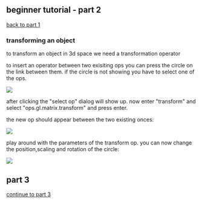 



## beginner tutorial - part 2

[back to part 1](/doc/beginner1)


### transforming an object

to transform an object in 3d space we need a transformation operator

to insert an operator between two exisiting ops you can press the circle on the link between them. if the circle is not showing you have to select one of the ops.

![](/doc/beginner_circle_trans1.png)

after clicking the "select op" dialog will show up. now enter "transform" and select "ops.gl.matrix.transform" and press enter.

the new op should appear between the two existing onces:

![](/doc/beginner_circle_trans2.png)

play around with the parameters of the transform op.
you can now change the position,scaling and rotation of the circle:


![](/doc/beginner_circle_transform.png)


## part 3

[continue to part 3](/doc/beginner3)